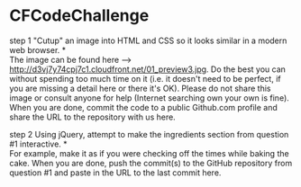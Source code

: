 # CFCodeChallenge
step 1
"Cutup" an image into HTML and CSS so it looks similar in a modern web browser. *  
The image can be found here --> http://d3vj7y74cpj7c1.cloudfront.net/01_preview3.jpg. Do the best you can without spending too much time on it (i.e. it doesn't need to be perfect, if you are missing a detail here or there it's OK). Please do not share this image or consult anyone for help (Internet searching own your own is fine). When you are done, commit the code to a public Github.com profile and share the URL to the repository with us here.

step 2
Using jQuery, attempt to make the ingredients section from question #1 interactive. *  
For example, make it as if you were checking off the times while baking the cake. When you are done, push the commit(s) to the GitHub repository from question #1 and paste in the URL to the last commit here.
